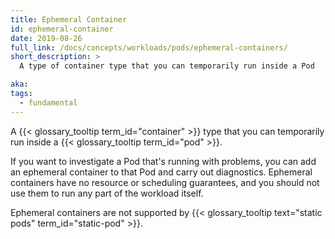 ```yaml
---
title: Ephemeral Container
id: ephemeral-container
date: 2019-08-26
full_link: /docs/concepts/workloads/pods/ephemeral-containers/
short_description: >
  A type of container type that you can temporarily run inside a Pod

aka:
tags:
  - fundamental
---
```


A {{< glossary_tooltip term_id="container" >}} type that you can temporarily run inside a {{< glossary_tooltip term_id="pod" >}}.

<!--more-->

If you want to investigate a Pod that's running with problems, you can add an ephemeral container to that Pod and carry out diagnostics. Ephemeral containers have no resource or scheduling guarantees, and you should not use them to run any part of the workload itself.

Ephemeral containers are not supported by {{< glossary_tooltip text="static pods" term_id="static-pod" >}}.
